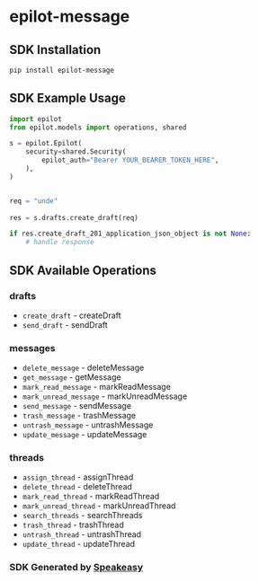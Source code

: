 # epilot-message

<!-- Start SDK Installation -->
## SDK Installation

```bash
pip install epilot-message
```
<!-- End SDK Installation -->

## SDK Example Usage
<!-- Start SDK Example Usage -->
```python
import epilot
from epilot.models import operations, shared

s = epilot.Epilot(
    security=shared.Security(
        epilot_auth="Bearer YOUR_BEARER_TOKEN_HERE",
    ),
)


req = "unde"
    
res = s.drafts.create_draft(req)

if res.create_draft_201_application_json_object is not None:
    # handle response
```
<!-- End SDK Example Usage -->

<!-- Start SDK Available Operations -->
## SDK Available Operations


### drafts

* `create_draft` - createDraft
* `send_draft` - sendDraft

### messages

* `delete_message` - deleteMessage
* `get_message` - getMessage
* `mark_read_message` - markReadMessage
* `mark_unread_message` - markUnreadMessage
* `send_message` - sendMessage
* `trash_message` - trashMessage
* `untrash_message` - untrashMessage
* `update_message` - updateMessage

### threads

* `assign_thread` - assignThread
* `delete_thread` - deleteThread
* `mark_read_thread` - markReadThread
* `mark_unread_thread` - markUnreadThread
* `search_threads` - searchThreads
* `trash_thread` - trashThread
* `untrash_thread` - untrashThread
* `update_thread` - updateThread
<!-- End SDK Available Operations -->

### SDK Generated by [Speakeasy](https://docs.speakeasyapi.dev/docs/using-speakeasy/client-sdks)
